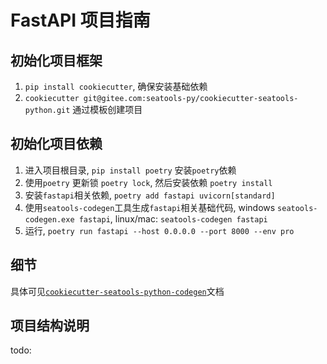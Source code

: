 # FastAPI 项目指南

## 初始化项目框架
1. `pip install cookiecutter`, 确保安装基础依赖
2. `cookiecutter git@gitee.com:seatools-py/cookiecutter-seatools-python.git` 通过模板创建项目

## 初始化项目依赖
1. 进入项目根目录, `pip install poetry` 安装`poetry`依赖
2. 使用`poetry` 更新锁 `poetry lock`, 然后安装依赖 `poetry install`
3. 安装`fastapi`相关依赖, `poetry add fastapi uvicorn[standard]`
4. 使用`seatools-codegen`工具生成`fastapi`相关基础代码, windows `seatools-codegen.exe fastapi`, linux/mac: `seatools-codegen fastapi`
5. 运行, `poetry run fastapi --host 0.0.0.0 --port 8000 --env pro`

## 细节
具体可见[`cookiecutter-seatools-python-codegen`](https://gitee.com/seatools-py/cookiecutter-seatools-python-codegen)文档


## 项目结构说明
todo: